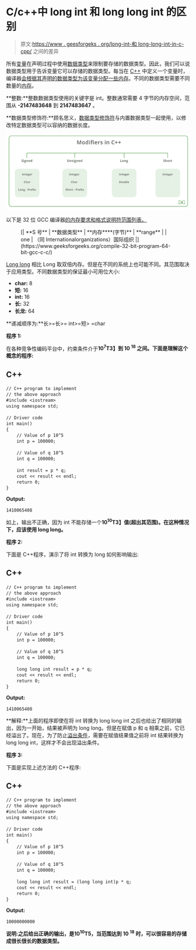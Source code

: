 # C/c++中 long int 和 long long int 的区别

> 原文:[https://www . geesforgeks . org/long-int-和 long-long-int-in-c-cpp/](https://www.geeksforgeeks.org/difference-between-long-int-and-long-long-int-in-c-cpp/) 之间的差异

所有[变量](https://www.geeksforgeeks.org/variables-and-keywords-in-c/)在声明过程中使用[数据类型](https://www.geeksforgeeks.org/c-data-types/)来限制要存储的数据类型。因此，我们可以说数据类型用于告诉变量它可以存储的数据类型。每当在 [C++](https://www.geeksforgeeks.org/c-plus-plus/) 中定义一个变量时，编译器[会根据其声明的数据类型为该变量分配一些内存](https://www.geeksforgeeks.org/dynamic-memory-allocation-in-c-using-malloc-calloc-free-and-realloc/)。不同的数据类型需要不同数量的[内存](https://www.geeksforgeeks.org/memory-layout-of-c-program/)。

**整数:**整数数据类型使用的关键字是 int。整数通常需要 4 字节的内存空间，范围从 **-2147483648** 到 **2147483647** 。

**数据类型修饰符:**顾名思义，[数据类型修饰符](https://www.geeksforgeeks.org/interesting-facts-about-data-types-and-modifiers-in-c-cpp/)与内置数据类型一起使用，以修改特定数据类型可以容纳的数据长度。

![](img/7b5b8b45e057b506562ee7529258fea1.png)

以下是 32 位 GCC 编译器[的内存要求和格式说明符范围列表。](https://www.geeksforgeeks.org/compile-32-bit-program-64-bit-gcc-c-c/)

<figure class="table"> [| **S 号** | **数据类型** | **内存****(字节)** | **range** |
| one | （同 Internationalorganizations）国际组织 |](https://www.geeksforgeeks.org/compile-32-bit-program-64-bit-gcc-c-c/) </figure>

[Long long](https://www.geeksforgeeks.org/maximum-value-of-long-long-int-in-c/) 相比 Long 取双倍内存。但是在不同的系统上也可能不同。其范围取决于应用类型。不同数据类型的保证最小可用位大小:

*   **char:** 8
*   **短:** 16
*   **int:** 16
*   **长:** 32
*   **长龙:** 64

**递减顺序为:**长>=长>= int>=短> =char

**程序 1:**

在各种竞争性编码平台中，约束条件介于**10<sup>7</sup>T3】到 **10 <sup>18</sup>** 之间。下面是理解这个概念的程序:**

## C++

```
// C++ program to implement
// the above approach
#include <iostream>
using namespace std;

// Driver code
int main()
{
    // Value of p 10^5
    int p = 100000;

    // Value of q 10^5
    int q = 100000;

    int result = p * q;
    cout << result << endl;
    return 0;
}
```

**Output:**

```
1410065408

```

如上，输出不正确，因为 int 不能存储一个**10<sup>10</sup>T3】值(超出其范围)。在这种情况下，应该使用 long long。**

**程序 2:**

下面是 C++程序，演示了将 int 转换为 long 如何影响输出:

## C++

```
// C++ program to implement
// the above approach
#include <iostream>
using namespace std;

// Driver code
int main()
{
    // Value of p 10^5
    int p = 100000;

    // Value of q 10^5
    int q = 100000;

    long long int result = p * q;
    cout << result << endl;
    return 0;
}
```

**Output:**

```
1410065408

```

**解释:**上面的程序即使在将 int 转换为 long long int 之后也给出了相同的输出，因为一开始，结果被声明为 long long。但是在赋值 p 和 q 相乘之前，它已经溢出了。现在，为了防止[溢出条件](https://www.geeksforgeeks.org/check-for-integer-overflow/)，需要在赋值结果值之前将 int 结果转换为 long long int，这样才不会出现溢出条件。

**程序 3:**

下面是实现上述方法的 C++程序:

## C++

```
// C++ program to implement
// the above approach
#include <iostream>
using namespace std;

// Driver code
int main()
{
    // Value of p 10^5
    int p = 100000;

    // Value of q 10^5
    int q = 100000;

    long long int result = (long long int)p * q;
    cout << result << endl;
    return 0;
}
```

**Output:**

```
10000000000

```

**说明:**之后给出正确的输出，是**10<sup>10</sup>T5，当范围达到 **10 <sup>18</sup>** 时，可以很容易的存储成很长很长的数据类型。**